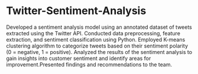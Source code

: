 # Twitter-Sentiment-Analysis

Developed a sentiment analysis model using an annotated dataset of tweets extracted using the Twitter API. Conducted data preprocessing, feature extraction, and sentiment classification using Python. Employed K-means clustering algorithm to categorize tweets based on their sentiment polarity (0 = negative, 1 = positive). Analyzed the results of the sentiment analysis to gain insights into customer sentiment and identify areas for improvement.Presented findings and recommendations to the team. 
